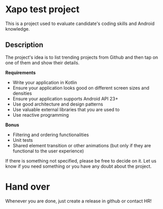 # Xapo test project
This is a project used to evaluate candidate's coding skills and Android knowledge.

## Description
The project's idea is to list trending projects from Github and then tap on one of them and show their details.

**Requirements**
- Write your application in Kotlin
- Ensure your application looks good on different screen sizes and densities
- Ensure your application supports Android API 23+
- Use good architecture and design patterns
- Use valuable external libraries that you are used to
- Use reactive programming

**Bonus** 
- Filtering and ordering functionalities
- Unit tests
- Shared element transition or other animations (but only if they are functional to the user experience)

If there is something not specified, please be free to decide on it. 
Let us know if you need something or you have any doubt about the project.

# Hand over

Whenever you are done, just create a release in github or contact HR!

